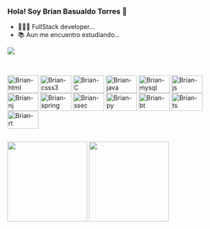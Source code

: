 ### Hola! Soy Brian Basualdo Torres 👋

- 🧑🏽‍💻 FullStack developer...
-   📚  Aun me encuentro estudiando...

<div>
<a href="https://www.linkedin.com/in/brianbasualdot" target="_blank"><img src="https://img.shields.io/badge/-LinkedIn-%230077B5?style=for-the-badge&logo=linkedin&logoColor=white" target="_blank"></a>  
</div>

##

<div style="display: inline_block"><br>
<img align="center" alt="Brian-html" height="40" width="70" src="https://img.shields.io/badge/HTML5-E34F26?style=for-the-badge&logo=html5&logoColor=white">
<img align="center" alt="Brian-csss3" height="40" width="70" src="https://img.shields.io/badge/CSS3-1572B6?style=for-the-badge&logo=css3&logoColor=white">
<img align="center" alt="Brian-C" height="40" width="70" src="https://img.shields.io/badge/C-00599C?style=for-the-badge&logo=c&logoColor=white">
<img align="center" alt="Brian-java" height="40" width="70" src="https://img.shields.io/badge/Java-ED8B00?style=for-the-badge&logo=openjdk&logoColor=white">
<img align="center" alt="Brian-mysql" height="40" width="70" src="https://img.shields.io/badge/MySQL-005C84?style=for-the-badge&logo=mysql&logoColor=white">
<img align="center" alt="Brian-js" height="40" width="70" src="https://img.shields.io/badge/JavaScript-F7DF1E?style=for-the-badge&logo=javascript&logoColor=black">
<img align="center" alt="Brian-nj" height="40" width="70" src="https://img.shields.io/badge/Node.js-43853D?style=for-the-badge&logo=node.js&logoColor=white">
<img align="center" alt="Brian-spring" height="40" width="70" src="https://img.shields.io/badge/Spring-6DB33F?style=for-the-badge&logo=spring&logoColor=white">
<img align="center" alt="Brian-ssec" height="40" width="70" src="https://img.shields.io/badge/Spring_Security-6DB33F?style=for-the-badge&logo=Spring-Security&logoColor=white">
<img align="center" alt="Brian-py" height="40" width="70" src="https://img.shields.io/badge/Python-14354C?style=for-the-badge&logo=python&logoColor=white">
<img align="center" alt="Brian-bt" height="40" width="70" src="https://img.shields.io/badge/Bootstrap-563D7C?style=for-the-badge&logo=bootstrap&logoColor=white">
<img align="center" alt="Brian-ts" height="40" width="70" src="https://img.shields.io/badge/TypeScript-007ACC?style=for-the-badge&logo=typescript&logoColor=white">
<img align="center" alt="Brian-rt" height="40" width="70"  src="https://img.shields.io/badge/React-20232A?style=for-the-badge&logo=react&logoColor=61DAFB">
</div>

##

<div> 
<img height="180em" src="https://github-readme-stats.vercel.app/api?username=brianbasualdot&show_icons=true&theme=cobalt"/>
<img height="180em" src="https://github-readme-stats.vercel.app/api/top-langs/?username=brianbasualdot&layout=compact=true&theme=cobalt"/>
</div>


